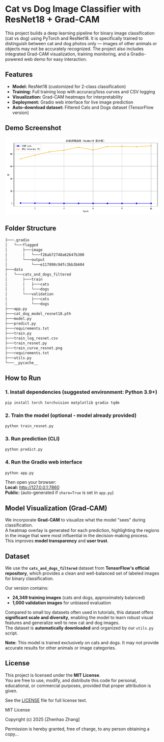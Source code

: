 # Cat vs Dog Image Classifier with ResNet18 + Grad-CAM

This project builds a deep learning pipeline for binary image classification (cat vs dog) using PyTorch and ResNet18. It is specifically trained to distinguish between cat and dog photos only — images of other animals or objects may not be accurately recognized. The project also includes integrated Grad-CAM visualization, training monitoring, and a Gradio-powered web demo for easy interaction.

## Features

- **Model:** ResNet18 (customized for 2-class classification)
- **Training:** Full training loop with accuracy/loss curves and CSV logging
- **Visualization:** Grad-CAM heatmaps for interpretability
- **Deployment:** Gradio web interface for live image prediction
- **Auto-download dataset:** Filtered Cats and Dogs dataset (TensorFlow version)

## Demo Screenshot

![Training Curve](training_curve_resnet.png)

## Folder Structure
```
├───.gradio
│   └───flagged
│       ├───image
│       │   └───f26ab72748a62647b300
│       └───output
│           └───e117890c9dfc3bb3b604
├───data
│   └───cats_and_dogs_filtered
│       ├───train
│       │   ├───cats
│       │   └───dogs
│       └───validation
│           ├───cats
│           └───dogs
├───app.py
├───cat_dog_model_resnet18.pth
├───model.py
├───predict.py
├───requirements.txt
├───train.py
├───train_log_resnet.csv
├───train_resnet.py
├───train_curve_resnet.png
├───requirements.txt
├───utils.py
└───__pycache__
```

##  How to Run

### 1. Install dependencies (suggested environment: Python 3.9+)

```bash
pip install torch torchvision matplotlib gradio tqdm
```

### 2. Train the model (optional - model already provided)

```bash
python train_resnet.py
```

### 3. Run prediction (CLI)

```bash
python predict.py
```

### 4. Run the Gradio web interface

```bash
python app.py
```

Then open your browser:  
**Local:** http://127.0.0.1:7860  
**Public:** (auto-generated if `share=True` is set in `app.py`)

## Model Visualization (Grad-CAM)

We incorporate **Grad-CAM** to visualize what the model "sees" during classification.  
A heatmap overlay is generated for each prediction, highlighting the regions in the image that were most influential in the decision-making process.  
This improves **model transparency** and **user trust**.

## Dataset

We use the **`cats_and_dogs_filtered`** dataset from **TensorFlow's official repository**, which provides a clean and well-balanced set of labeled images for binary classification.

Our version contains:

- **24,349 training images** (cats and dogs, approximately balanced)  
- **1,000 validation images** for unbiased evaluation  

Compared to small toy datasets often used in tutorials, this dataset offers **significant scale and diversity**, enabling the model to learn robust visual features and generalize well to new cat and dog images.  
The dataset is **automatically downloaded** and organized by our `utils.py` script.

**Note:** This model is trained exclusively on cats and dogs. It may not provide accurate results for other animals or image categories.

## License

This project is licensed under the **MIT License**.  
You are free to use, modify, and distribute this code for personal, educational, or commercial purposes, provided that proper attribution is given.

See the [LICENSE](./LICENSE) file for full license text.

MIT License

Copyright (c) 2025 [Zhenhao Zhang]

Permission is hereby granted, free of charge, to any person obtaining a copy...
